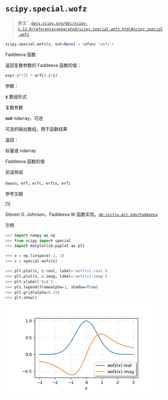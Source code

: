 # `scipy.special.wofz`

> 原文：[`docs.scipy.org/doc/scipy-1.12.0/reference/generated/scipy.special.wofz.html#scipy.special.wofz`](https://docs.scipy.org/doc/scipy-1.12.0/reference/generated/scipy.special.wofz.html#scipy.special.wofz)

```py
scipy.special.wofz(z, out=None) = <ufunc 'wofz'>
```

Faddeeva 函数

返回复数参数的 Faddeeva 函数的值：

```py
exp(-z**2) * erfc(-i*z) 
```

参数：

**z** 数组形式

复数参数

**out** ndarray，可选

可选的输出数组，用于函数结果

返回：

标量或 ndarray

Faddeeva 函数的值

另请参阅

`dawsn`，`erf`，`erfc`，`erfcx`，`erfi`

参考文献

[1]

Steven G. Johnson，Faddeeva W 函数实现。[`ab-initio.mit.edu/Faddeeva`](http://ab-initio.mit.edu/Faddeeva)

示例

```py
>>> import numpy as np
>>> from scipy import special
>>> import matplotlib.pyplot as plt 
```

```py
>>> x = np.linspace(-3, 3)
>>> z = special.wofz(x) 
```

```py
>>> plt.plot(x, z.real, label='wofz(x).real')
>>> plt.plot(x, z.imag, label='wofz(x).imag')
>>> plt.xlabel('$x$')
>>> plt.legend(framealpha=1, shadow=True)
>>> plt.grid(alpha=0.25)
>>> plt.show() 
```

![../../_images/scipy-special-wofz-1.png](img/5992d60593f557a87ed69e37f5b7d946.png)
